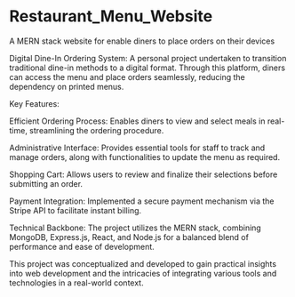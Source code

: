 # Restaurant_Menu_Website
A MERN stack website for enable diners to place orders on their devices

Digital Dine-In Ordering System: A personal project undertaken to transition traditional dine-in methods to a digital format. Through this platform, diners can access the menu and place orders seamlessly, reducing the dependency on printed menus.

Key Features:

Efficient Ordering Process: Enables diners to view and select meals in real-time, streamlining the ordering procedure.

Administrative Interface: Provides essential tools for staff to track and manage orders, along with functionalities to update the menu as required.

Shopping Cart: Allows users to review and finalize their selections before submitting an order.

Payment Integration: Implemented a secure payment mechanism via the Stripe API to facilitate instant billing.

Technical Backbone: The project utilizes the MERN stack, combining MongoDB, Express.js, React, and Node.js for a balanced blend of performance and ease of development.

This project was conceptualized and developed to gain practical insights into web development and the intricacies of integrating various tools and technologies in a real-world context.
